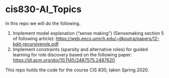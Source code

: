 # cis830-AI_Topics

In this repo we will do the following.
1. Implement model explanation (“sense making”) (Sensemaking section 5 of following article): https://web.eecs.umich.edu/~dkoutra/papers/12-kdd-recursiverole.pdf
2. Implement constraints (sparsity and alternative roles) for guided learning for role discovery based on the following paper: https://dl.acm.org/doi/10.1145/2487575.2487620


This repo holds the code for the course CIS 830, taken Spring 2020. 
    